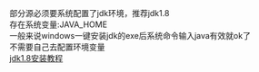 部分源必须要系统配置了jdk环境，推荐jdk1.8  
存在系统变量:JAVA_HOME  
一般来说windows一键安装jdk的exe后系统命令输入java有效就ok了  
不需要自己去配置环境变量  
[jdk1.8安装教程](https://blog.csdn.net/qq_42269466/article/details/124079963)